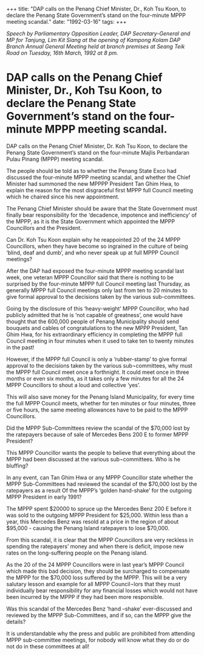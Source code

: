 +++ 
title: "DAP calls on the Penang Chief Minister, Dr., Koh Tsu Koon, to declare the Penang State Government’s stand on the four-minute MPPP meeting scandal."
date: "1992-03-16"
tags:
+++

_Speech by Parliamentary Opposition Leader, DAP Secretary-General and MP for Tanjung, Lim Kit Siang at the opening of Kampong Kolam DAP Branch Annual General Meeting held at branch premises at Seang Teik Road on Tuesday, 16th March, 1992 at 8 pm._

# DAP calls on the Penang Chief Minister, Dr., Koh Tsu Koon, to declare the Penang State Government’s stand on the four-minute MPPP meeting scandal.

DAP calls on the Penang Chief Minister, Dr. Koh Tsu Koon, to declare the Penang State Government’s stand on the four-minute Majlis Perbandaran Pulau Pinang (MPPP) meeting scandal.</u>

The people should be told as to whether the Penang State Exco had discussed the four-minute MPPP meeting scandal, and whether the Chief Minister had summoned the new MPPPP President Tan Ghim Hwa, to explain the reason for the most disgraceful first MPPP full Council meeting which he chaired since his new appointment.

The Penang Chief Minister should be aware that the State Government must finally bear responsibility 
for the ‘decadence, impotence and inefficiency’ of the MPPP, as it is the State Government which appointed the MPPP Councillors and the President.

Can Dr. Koh Tsu Koon explain why he reappointed 20 of the 24 MPPP Councillors, when they have become so ingrained in the culture of being ‘blind, deaf and dumb’, and who never speak up at full    MPPP Council meetings?

After the DAP had exposed the four-minute MPPP meeting scandal last week, one veteran MPPP Councillor said that there is nothing to be surprised by the four-minute MPPP full Council meeting last Thursday, as generally MPPP full Council meetings only last from ten to 20 minutes to give formal approval to the decisions taken by the various sub-committees.

Going by the disclosure of this ‘heavy-weight’ MPPP Councillor, who had publicly admitted that he is ‘not capable of greatness’, one would have thought that the 600,000 people of  Penang Municipality should send bouquets and cables of congratulations to the new MPPP President, Tan Ghim Hwa, for his extraordinary efficiency in completing the MPPP full Council meeting in four minutes when it used to take ten to twenty minutes in the past!

However, if the MPPP full Council is only a ‘rubber-stamp’ to give formal approval to the decisions taken by the various sub¬committees, why must the MPPP full Council meet once a forthnight. It could meet once in three months or even six months, as it takes only a few minutes for all the 24 MPPP Councillors to shout a loud and collective ‘yes’.

This will also save money for the Penang Island Municipality, for every time the full MPPP Council meets, whether for ten minutes or four minutes, three or five hours, the same meeting allowances have 
to be paid to the MPPP Councillors.

Did the MPPP Sub-Committees review the scandal of the $70,000 lost by the ratepayers because of sale of Mercedes Bens 200 E to former MPPP President?




This MPPP Councillor wants the people to believe that everything about the MPPP had been discussed 
at the various sub¬committees. Who is he bluffing?

In any event, can Tan Ghim Hwa or any MPPP Councillor state whether the MPPP Sub-Committees 
had reviewed the scandal of the $70,000 lost by the ratepayers as a result Of the MPPP’s ‘golden hand-shake’ for the outgoing MPPP President in early 1991?

The MPPP spent $20000 to spruce up the Mercedes Benz 200 E before it was sold to the outgoing MPPP President for $25,000. Within less than a year, this Mercedes Benz was resold at a price in the region of about $95,000 - causing the Penang Island ratepayers to lose $70,000.

From this scandal, it is clear that the MPPP Councillors are very reckless in spending the ratepayers’ money and when there is deficit, impose new rates on the long-suffering people on the Penang island.

As the 20 of the 24 MPPP Councillors were in last year’s MPPP Council which made this bad decision,   they should be surcharged to compensate the MPPP for the $70,000 loss suffered by the MPPP. This will be a very salutary lesson and example for all MPPP Council¬lors that they must individually bear responsibility for any financial losses which would not have been incurred by the MPPP if they had been more responsible.

Was this scandal of the Mercedes Benz ‘hand –shake’ ever-discussed and reviewed by the MPPP Sub-Committees, and if so, can the MPPP give the details?

It is understandable why the press and public are prohibited from attending MPPP sub-committee meetings, for nobody will know what they do or do not do in these committees at all!
 
